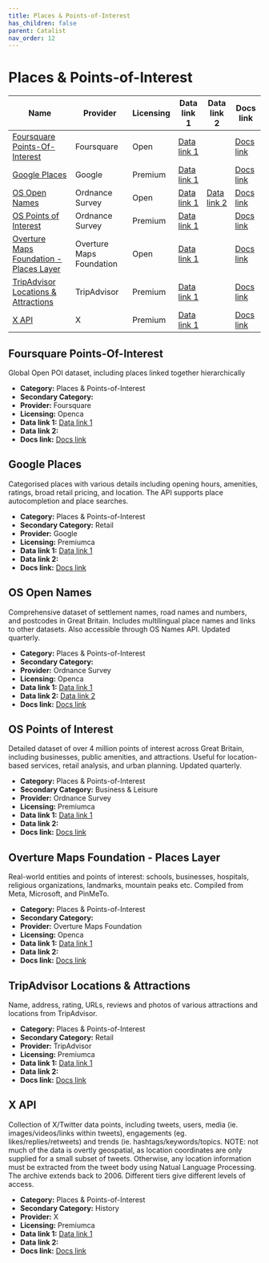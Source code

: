 ```yaml
---
title: Places & Points-of-Interest
has_children: false
parent: Catalist
nav_order: 12
---
```


# Places & Points-of-Interest

| Name                                                                                | Provider                 | Licensing | Data link 1                                                                                    | Data link 2                                                                                                                       | Docs link                                                                               |
| ----------------------------------------------------------------------------------- | ------------------------ | --------- | ---------------------------------------------------------------------------------------------- | --------------------------------------------------------------------------------------------------------------------------------- | --------------------------------------------------------------------------------------- |
| [Foursquare Points-Of-Interest](#foursquare-points-of-interest)                     | Foursquare               | Open      | [Data link 1](https://docs.foursquare.com/data-products/docs/places-delivery-overview)         |                                                                                                                                   | [Docs link](https://docs.foursquare.com/data-products/docs/places-overview)             |
| [Google Places](#google-places)                                                     | Google                   | Premium   | [Data link 1](https://developers.google.com/maps/documentation/places/web-service/op-overview) |                                                                                                                                   | [Docs link](https://developers.google.com/maps/documentation/places/web-service)        |
| [OS Open Names](#os-open-names)                                                     | Ordnance Survey          | Open      | [Data link 1](https://osdatahub.os.uk/downloads/open/OpenNames)                                | [Data link 2](https://docs.os.uk/os-apis/accessing-os-apis/os-downloads-api/technical-specification/download-an-opendata-product) | [Docs link](https://docs.os.uk/os-downloads/addressing-and-location/os-open-names)      |
| [OS Points of Interest](#os-points-of-interest)                                     | Ordnance Survey          | Premium   | [Data link 1](https://www.ordnancesurvey.co.uk/products/points-of-interest#get)                |                                                                                                                                   | [Docs link](https://docs.os.uk/os-downloads/addressing-and-location/points-of-interest) |
| [Overture Maps Foundation - Places Layer](#overture-maps-foundation---places-layer) | Overture Maps Foundation | Open      | [Data link 1](https://docs.overturemaps.org/getting-data/)                                     |                                                                                                                                   | [Docs link](https://docs.overturemaps.org/guides/places/)                               |
| [TripAdvisor Locations & Attractions](#tripadvisor-locations-&-attractions)         | TripAdvisor              | Premium   | [Data link 1](https://www.tripadvisor.com/developers?screen=credentials)                       |                                                                                                                                   | [Docs link](https://tripadvisor-content-api.readme.io/reference/overview)               |
| [X API](#x-api)                                                                     | X                        | Premium   | [Data link 1](https://developer.x.com/en/portal/dashboard)                                     |                                                                                                                                   | [Docs link](https://docs.x.com/x-api/introduction)                                      |

## Foursquare Points-Of-Interest

Global Open POI dataset, including places linked together hierarchically

- **Category:** Places & Points-of-Interest
- **Secondary Category:** 
- **Provider:** Foursquare
- **Licensing:** Openca
- **Data link 1:** [Data link 1](https://docs.foursquare.com/data-products/docs/places-delivery-overview)
- **Data link 2:** 
- **Docs link:** [Docs link](https://docs.foursquare.com/data-products/docs/places-overview)



## Google Places

Categorised places with various details including opening hours, amenities, ratings, broad retail pricing, and location. The API supports place autocompletion and place searches.

- **Category:** Places & Points-of-Interest
- **Secondary Category:** Retail
- **Provider:** Google
- **Licensing:** Premiumca
- **Data link 1:** [Data link 1](https://developers.google.com/maps/documentation/places/web-service/op-overview)
- **Data link 2:** 
- **Docs link:** [Docs link](https://developers.google.com/maps/documentation/places/web-service)



## OS Open Names

Comprehensive dataset of settlement names, road names and numbers, and postcodes in Great Britain. Includes multilingual place names and links to other datasets. Also accessible through OS Names API. Updated quarterly.

- **Category:** Places & Points-of-Interest
- **Secondary Category:** 
- **Provider:** Ordnance Survey
- **Licensing:** Openca
- **Data link 1:** [Data link 1](https://osdatahub.os.uk/downloads/open/OpenNames)
- **Data link 2:** [Data link 2](https://docs.os.uk/os-apis/accessing-os-apis/os-downloads-api/technical-specification/download-an-opendata-product)
- **Docs link:** [Docs link](https://docs.os.uk/os-downloads/addressing-and-location/os-open-names)



## OS Points of Interest

Detailed dataset of over 4 million points of interest across Great Britain, including businesses, public amenities, and attractions. Useful for location-based services, retail analysis, and urban planning. Updated quarterly.

- **Category:** Places & Points-of-Interest
- **Secondary Category:** Business & Leisure
- **Provider:** Ordnance Survey
- **Licensing:** Premiumca
- **Data link 1:** [Data link 1](https://www.ordnancesurvey.co.uk/products/points-of-interest#get)
- **Data link 2:** 
- **Docs link:** [Docs link](https://docs.os.uk/os-downloads/addressing-and-location/points-of-interest)



## Overture Maps Foundation - Places Layer

Real-world entities and points of interest: schools, businesses, hospitals, religious organizations, landmarks, mountain peaks etc. Compiled from Meta, Microsoft, and PinMeTo.

- **Category:** Places & Points-of-Interest
- **Secondary Category:** 
- **Provider:** Overture Maps Foundation
- **Licensing:** Openca
- **Data link 1:** [Data link 1](https://docs.overturemaps.org/getting-data/)
- **Data link 2:** 
- **Docs link:** [Docs link](https://docs.overturemaps.org/guides/places/)



## TripAdvisor Locations & Attractions

Name, address, rating, URLs, reviews and photos of various attractions and locations from TripAdvisor.

- **Category:** Places & Points-of-Interest
- **Secondary Category:** Retail
- **Provider:** TripAdvisor
- **Licensing:** Premiumca
- **Data link 1:** [Data link 1](https://www.tripadvisor.com/developers?screen=credentials)
- **Data link 2:** 
- **Docs link:** [Docs link](https://tripadvisor-content-api.readme.io/reference/overview)



## X API

Collection of X/Twitter data points, including tweets, users, media (ie. images/videos/links within tweets), engagements (eg. likes/replies/retweets) and trends (ie. hashtags/keywords/topics. NOTE: not much of the data is overtly geospatial, as location coordinates are only supplied for a small subset of tweets. Otherwise, any location information must be extracted from the tweet body using Natual Language Processing.  The archive extends back to 2006. Different tiers give different levels of access.

- **Category:** Places & Points-of-Interest
- **Secondary Category:** History
- **Provider:** X
- **Licensing:** Premiumca
- **Data link 1:** [Data link 1](https://developer.x.com/en/portal/dashboard)
- **Data link 2:** 
- **Docs link:** [Docs link](https://docs.x.com/x-api/introduction)
